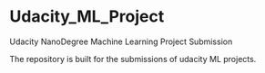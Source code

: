 # Udacity_ML_Project
Udacity NanoDegree Machine Learning Project Submission

The repository is built for the submissions of udacity ML projects. 
